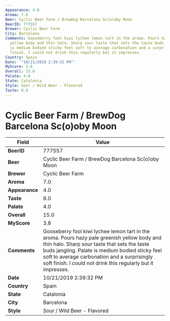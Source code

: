 ```yaml
---
Appearance: 4.0
Aroma: 7.0
Beer: Cyclic Beer Farm / BrewDog Barcelona Sc(o)oby Moon
BeerID: 777557
Brewer: Cyclic Beer Farm
City: Barcelona
Comments: Gooseberry fool kiwi lychee lemon tart in the aroma. Pours hazy pale greenish
  yellow body and thin halo. Sharp sour taste that sets the taste buds jangling. Palate
  is medium bodied sticky feel soft to average carbonation and a surprisingly soft
  finish. I could not drink this regularly but it impresses.
Country: Spain
Date: '"10/21/2019 2:39:32 PM"'
MyScore: 3.8
Overall: 15.0
Palate: 4.0
State: Catalonia
Style: Sour / Wild Beer - Flavored
Taste: 8.0
---
```


# Cyclic Beer Farm / BrewDog Barcelona Sc(o)oby Moon

| Field         | Value |
|---------------|-------|
| **BeerID** | 777557 |
| **Beer** | Cyclic Beer Farm / BrewDog Barcelona Sc(o)oby Moon |
| **Brewer** | Cyclic Beer Farm |
| **Aroma** | 7.0 |
| **Appearance** | 4.0 |
| **Taste** | 8.0 |
| **Palate** | 4.0 |
| **Overall** | 15.0 |
| **MyScore** | 3.8 |
| **Comments** | Gooseberry fool kiwi lychee lemon tart in the aroma. Pours hazy pale greenish yellow body and thin halo. Sharp sour taste that sets the taste buds jangling. Palate is medium bodied sticky feel soft to average carbonation and a surprisingly soft finish. I could not drink this regularly but it impresses. |
| **Date** | 10/21/2019 2:39:32 PM |
| **Country** | Spain |
| **State** | Catalonia |
| **City** | Barcelona |
| **Style** | Sour / Wild Beer - Flavored |
